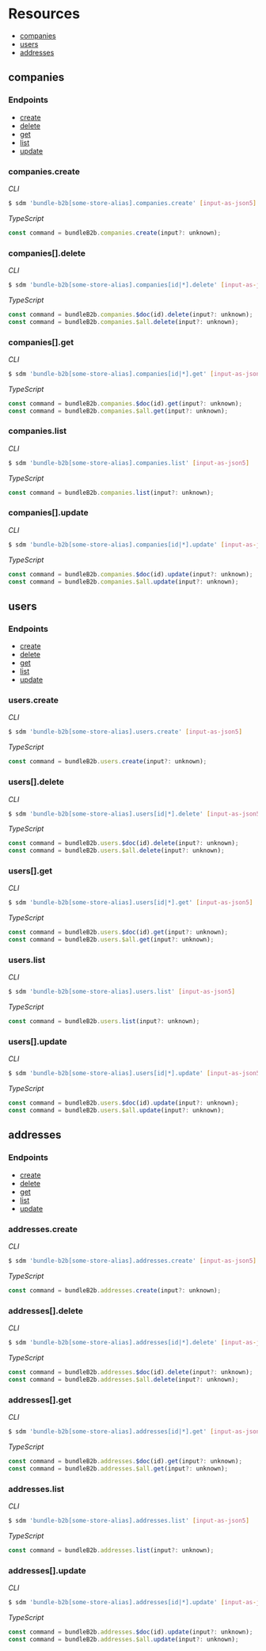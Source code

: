 
# Resources

 * [companies](#companies)
 * [users](#users)
 * [addresses](#addresses)

## companies

### Endpoints

 * [create](#companiescreate)
 * [delete](#companiesdelete)
 * [get](#companiesget)
 * [list](#companieslist)
 * [update](#companiesupdate)

### companies.create

*CLI*
```sh
$ sdm 'bundle-b2b[some-store-alias].companies.create' [input-as-json5]
```

*TypeScript*
```javascript
const command = bundleB2b.companies.create(input?: unknown);
```


### companies[].delete

*CLI*
```sh
$ sdm 'bundle-b2b[some-store-alias].companies[id|*].delete' [input-as-json5]
```

*TypeScript*
```javascript
const command = bundleB2b.companies.$doc(id).delete(input?: unknown);
const command = bundleB2b.companies.$all.delete(input?: unknown);
```


### companies[].get

*CLI*
```sh
$ sdm 'bundle-b2b[some-store-alias].companies[id|*].get' [input-as-json5]
```

*TypeScript*
```javascript
const command = bundleB2b.companies.$doc(id).get(input?: unknown);
const command = bundleB2b.companies.$all.get(input?: unknown);
```


### companies.list

*CLI*
```sh
$ sdm 'bundle-b2b[some-store-alias].companies.list' [input-as-json5]
```

*TypeScript*
```javascript
const command = bundleB2b.companies.list(input?: unknown);
```


### companies[].update

*CLI*
```sh
$ sdm 'bundle-b2b[some-store-alias].companies[id|*].update' [input-as-json5]
```

*TypeScript*
```javascript
const command = bundleB2b.companies.$doc(id).update(input?: unknown);
const command = bundleB2b.companies.$all.update(input?: unknown);
```


## users

### Endpoints

 * [create](#userscreate)
 * [delete](#usersdelete)
 * [get](#usersget)
 * [list](#userslist)
 * [update](#usersupdate)

### users.create

*CLI*
```sh
$ sdm 'bundle-b2b[some-store-alias].users.create' [input-as-json5]
```

*TypeScript*
```javascript
const command = bundleB2b.users.create(input?: unknown);
```


### users[].delete

*CLI*
```sh
$ sdm 'bundle-b2b[some-store-alias].users[id|*].delete' [input-as-json5]
```

*TypeScript*
```javascript
const command = bundleB2b.users.$doc(id).delete(input?: unknown);
const command = bundleB2b.users.$all.delete(input?: unknown);
```


### users[].get

*CLI*
```sh
$ sdm 'bundle-b2b[some-store-alias].users[id|*].get' [input-as-json5]
```

*TypeScript*
```javascript
const command = bundleB2b.users.$doc(id).get(input?: unknown);
const command = bundleB2b.users.$all.get(input?: unknown);
```


### users.list

*CLI*
```sh
$ sdm 'bundle-b2b[some-store-alias].users.list' [input-as-json5]
```

*TypeScript*
```javascript
const command = bundleB2b.users.list(input?: unknown);
```


### users[].update

*CLI*
```sh
$ sdm 'bundle-b2b[some-store-alias].users[id|*].update' [input-as-json5]
```

*TypeScript*
```javascript
const command = bundleB2b.users.$doc(id).update(input?: unknown);
const command = bundleB2b.users.$all.update(input?: unknown);
```


## addresses

### Endpoints

 * [create](#addressescreate)
 * [delete](#addressesdelete)
 * [get](#addressesget)
 * [list](#addresseslist)
 * [update](#addressesupdate)

### addresses.create

*CLI*
```sh
$ sdm 'bundle-b2b[some-store-alias].addresses.create' [input-as-json5]
```

*TypeScript*
```javascript
const command = bundleB2b.addresses.create(input?: unknown);
```


### addresses[].delete

*CLI*
```sh
$ sdm 'bundle-b2b[some-store-alias].addresses[id|*].delete' [input-as-json5]
```

*TypeScript*
```javascript
const command = bundleB2b.addresses.$doc(id).delete(input?: unknown);
const command = bundleB2b.addresses.$all.delete(input?: unknown);
```


### addresses[].get

*CLI*
```sh
$ sdm 'bundle-b2b[some-store-alias].addresses[id|*].get' [input-as-json5]
```

*TypeScript*
```javascript
const command = bundleB2b.addresses.$doc(id).get(input?: unknown);
const command = bundleB2b.addresses.$all.get(input?: unknown);
```


### addresses.list

*CLI*
```sh
$ sdm 'bundle-b2b[some-store-alias].addresses.list' [input-as-json5]
```

*TypeScript*
```javascript
const command = bundleB2b.addresses.list(input?: unknown);
```


### addresses[].update

*CLI*
```sh
$ sdm 'bundle-b2b[some-store-alias].addresses[id|*].update' [input-as-json5]
```

*TypeScript*
```javascript
const command = bundleB2b.addresses.$doc(id).update(input?: unknown);
const command = bundleB2b.addresses.$all.update(input?: unknown);
```


